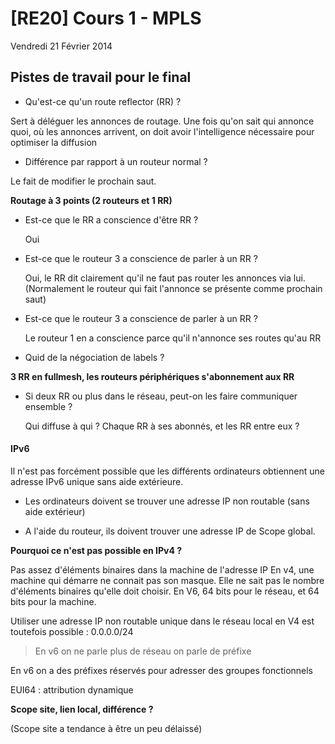 # [RE20] Cours 1 - MPLS
Vendredi 21 Février 2014

## Pistes de travail pour le final

- Qu'est-ce qu'un route reflector (RR) ?

Sert à déléguer les annonces de routage.
Une fois qu'on sait qui annonce quoi, où les annonces arrivent, on doit
avoir l'intelligence nécessaire pour optimiser la diffusion

- Différence par rapport à un routeur normal ?

Le fait de modifier le prochain saut.

__Routage à 3 points (2 routeurs et 1 RR)__

- Est-ce que le RR a conscience d'être RR ?

    Oui

- Est-ce que le routeur 3 a conscience de parler à un RR ?

    Oui, le RR dit clairement qu'il ne faut pas router les annonces via lui.
    (Normalement le routeur qui fait l'annonce se présente comme prochain saut)

- Est-ce que le routeur 3 a conscience de parler à un RR ?

    Le routeur 1 en a conscience parce qu'il n'annonce ses routes qu'au RR

- Quid de la négociation de labels ?

__3 RR en fullmesh, les routeurs périphériques s'abonnement aux RR__

- Si deux RR ou plus dans le réseau, peut-on les faire communiquer ensemble ?

    Qui diffuse à qui ? Chaque RR à ses abonnés, et les RR entre eux ?

#### IPv6

Il n'est pas forcément possible que les différents ordinateurs obtiennent une
adresse IPv6 unique sans aide extérieure.

- Les ordinateurs doivent se trouver une adresse IP non routable (sans aide
  extérieur)

- A l'aide du routeur, ils doivent trouver une adresse IP de Scope global.

__Pourquoi ce n'est pas possible en IPv4 ?__

Pas assez d'éléments binaires dans la machine de l'adresse IP
En v4, une machine qui démarre ne connait pas son masque. Elle ne sait pas le
nombre d'éléments binaires qu'elle doit choisir. En V6, 64 bits pour le
réseau, et 64 bits pour la machine.

Utiliser une adresse IP non routable unique dans le réseau local en V4 est
toutefois possible : 0.0.0.0/24

> En v6 on ne parle plus de réseau on parle de préfixe

En v6 on a des préfixes réservés pour adresser des groupes fonctionnels

EUI64 : attribution dynamique

__Scope site, lien local, différence ?__

(Scope site a tendance à être un peu délaissé)


